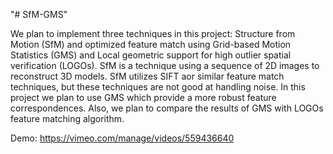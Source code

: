 "# SfM-GMS" 

We plan to implement three techniques in this project: Structure from Motion (SfM) and optimized feature match using Grid-based Motion Statistics (GMS) and Local geometric support for high outlier spatial verification (LOGOs). SfM is a technique using a sequence of 2D images to reconstruct 3D models. SfM utilizes SIFT aor similar feature match techniques, but these techniques are not good at handling noise. In this project we plan to use GMS which provide a more robust feature correspondences. Also, we plan to compare the results of GMS with LOGOs feature matching algorithm.

Demo:
https://vimeo.com/manage/videos/559436640
